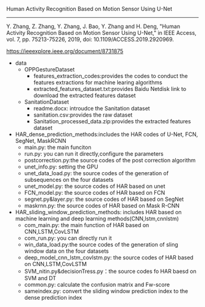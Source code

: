 Human Activity Recognition Based on Motion Sensor Using U-Net

---

Y. Zhang, Z. Zhang, Y. Zhang, J. Bao, Y. Zhang and H. Deng, "Human Activity Recognition Based on Motion Sensor Using U-Net," in IEEE Access, vol. 7, pp. 75213-75226, 2019, doi: 10.1109/ACCESS.2019.2920969.

https://ieeexplore.ieee.org/document/8731875

- data
    - OPPGestureDataset
        - features_extraction_codes:provides the codes to conduct the features extractions for machine learing algorithms
        - extracted_features_dataset.txt:provides Baidu Netdisk link to download the extracted features dataset
    - SanitationDataset
        - readme.docx: introudce the Sanitation dataset
        - sanitation.csv:provides the raw dataset
        - Sanitation_processed_data.zip:provides the extracted features dataset
- HAR_dense_prediction_methods:includes the HAR codes of U-Net, FCN, SegNet, MaskRCNN
    - main.py: the main funciton
    - run.py: you can run it directly,configure the parameters
    - postcorrection.py:the source codes of the post correction algorithm
    - unet_info.py: setting the GPU
    - unet_data_load.py: the source codes of the generation of subsequences on the four datasets
    - unet_model.py: the source codes of HAR based on unet
    - FCN_model.py: the source codes of HAR based on FCN
    - segnet.py&layer.py: the source codes of HAR based on SegNet
    - maskrnn.py: the source codes of HAR based on Mask R-CNN
- HAR_sliding_window_prediction_methods: includes HAR based on machine learning and deep learning methods(CNN,lstm,cnnlstm)
    - com_main.py: the main function of HAR based on CNN,LSTM,CovLSTM
    - com_run.py: you can directly run it
    - win_data_load.py:the source codes of the generation of sling window data on the four datasets
    - deep_model_cnn_lstm_covlstm.py: the source codes of HAR based on CNN,LSTM,CovLSTM
    - SVM_nitin.py&decisionTress.py：the source codes fo HAR baesd on SVM and DT
    - common.py: calculate the confusion matrix and Fw-score
    - sameindex.py: convert the sliding window prediction index to the dense prediction index
